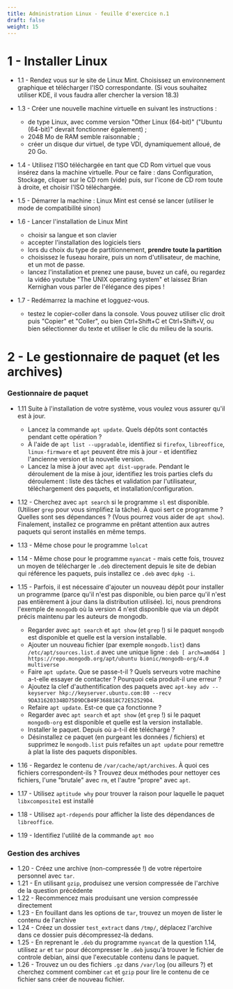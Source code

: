 ```yaml
---
title: Administration Linux - feuille d'exercice n.1
draft: false
weight: 15
---
```


# 1 - Installer Linux

- 1.1 - Rendez vous sur le site de Linux Mint. Choisissez un environnement graphique et télécharger l'ISO correspondante. (Si vous souhaitez utiliser KDE, il vous faudra aller chercher la version 18.3)
<!-- - 1.2 - (Optionnel, mais recommandé) Pendant que l'image télécharge, trouvez le programme `sha256sum.exe`. Cherchez comment ouvrir une console sous Windows et comment lancer ce programme pour calculer des hash. Une fois le téléchargement de l'ISO terminé, vérifier l'intégrité de l'image téléchargée avec ce programme. -->
- 1.3 - Créer une nouvelle machine virtuelle en suivant les instructions :
  - de type Linux, avec comme version "Other Linux (64-bit)" ("Ubuntu (64-bit)" devrait fonctionner également) ;
  - 2048 Mo de RAM semble raisonnable ;
  - créer un disque dur virtuel, de type VDI, dynamiquement alloué, de 20 Go.
- 1.4 - Utilisez l'ISO téléchargée en tant que CD Rom virtuel que vous insérez dans la machine virtuelle. Pour ce faire : dans Configuration, Stockage, cliquer sur le CD rom (vide) puis, sur l'icone de CD rom toute à droite, et choisir l'ISO téléchargée.
- 1.5 - Démarrer la machine : Linux Mint est censé se lancer (utiliser le mode de compatibilité sinon)
- 1.6 - Lancer l'installation de Linux Mint

  - choisir sa langue et son clavier
  - accepter l'installation des logiciels tiers
  - lors du choix du type de partitionnement, **prendre toute la partition**

  <!-- - créer une nouvelle table de partition, puis partitionner à l'aide du "+" l'espace de la manière suivante :
      - 300 Mo pour `/boot` en ext4
      - 14 Go pour `/` en ext4
      - 5 Go pour `/home` en ext4
      - le reste (~700 Mo) en swap -->

  - choisissez le fuseau horaire, puis un nom d'utilisateur, de machine, et un mot de passe.
  - lancez l'installation et prenez une pause, buvez un café, ou regardez la vidéo youtube "The UNIX operating system" et laissez Brian Kernighan vous parler de l'élégance des pipes !

- 1.7 - Redémarrez la machine et logguez-vous.

  <!-- Mettez-vous à l'aise et prenez vos marques dans votre nouvel environnement :
    - choisissez un nouveau fond d'écran, naviguez dans les fichiers, testez le menu démarrer
    - choisissez un thème de couleur pour le terminal (Edition > Preferences > Couleurs)
    - personnalisez votre PS1 et vos alias -->

  - testez le copier-coller dans la console. Vous pouvez utiliser clic droit puis "Copier" et "Coller", ou bien Ctrl+Shift+C et Ctrl+Shift+V, ou bien sélectionner du texte et utiliser le clic du milieu de la souris.

<!-- - tapez quelques commandes et tentez de maîtriser des raccourcis comme Ctrl+R, Ctrl+A/E, Ctrl+U/K -->
<!-- - (éventuellement, testez et configurer l'éditeur de texte graphique "xed") -->
<!-- - 1.8 - Vérifiez avec `df -h`, `lsblk -f` et `mount` que le partitionnement et les points de montage correspondent à ce que vous avez fait. -->
<!-- - 1.9 - Au bureau, un collègue vous informe que vous aurez besoin d'une partition de type NTFS sur votre disque, pour pouvoir communiquer avec un OS de type Microsoft. Vous décidez alors d'ajuster le partitionnement de votre disque.

  - Relancez votre machine, de nouveau avec l'ISO dans le lecteur CD virtuel
  - Depuis la live CD, lancez le programme "Gparted"
  - Redimensionnez la partition correspondant à /home pour la réduire de 1 Go
  - Créez une nouvelle partition de type ntfs prenant le 1 Go maintenant libre
  - Validez les changements
  - Redémarrez le système

- De retour sur votre bureau, :
  - Vérifier qu'une nouvelle partition ntfs est effectivement présente via `lsblk -f`
  - Créez un dossier `windows` dans `/media/` puis montez manuellement la nouvelle partition sur `/media/windows`. (Vérifiez le résultat avec `lsblk` et `df -h`)
- 1.10 - Rendez ce montage automatique en modifiant `/etc/fstab` et en redémarrant le système. (Vérifiez le résultat avec `lsblk` et `df -h`) -->

<!-- ### Exercices avancés

- Inspectez l'arbre des processus avec `ps -ef --forest` et identifiez le serveur graphique `Xorg`
- Si vous avez une clef USB, trouvez de quoi flasher l'ISO depuis Windows (par exemple, Etcher ou Unetbootin) puis tentez de démarrer votre machine physique sur la live USB (n'installez pas Linux Mint sur la machine physique !!)
- De retour dans la machine virtuelle, arrangez-vous pour affichez GRUB pendant le démarrage puis appuyez sur "e" pour modifier les instructions de démarrage. À la fin de la commande "linux", ajoutez `init=/bin/bash` puis poursuivez le démarrage. Que se passe-t-il ? -->

# 2 - Le gestionnaire de paquet (et les archives)

### Gestionnaire de paquet

- 1.11 Suite à l'installation de votre système, vous voulez vous assurer qu'il est à jour.

  - Lancez la commande `apt update`. Quels dépôts sont contactés pendant cette opération ?
  - À l'aide de `apt list --upgradable`, identifiez si `firefox`, `libreoffice`, `linux-firmware` et `apt` peuvent être mis à jour - et identifiez l'ancienne version et la nouvelle version.
  - Lancez la mise à jour avec `apt dist-upgrade`. Pendant le déroulement de la mise à jour, identifiez les trois parties clefs du déroulement : liste des tâches et validation par l'utilisateur, téléchargement des paquets, et installation/configuration.

- 1.12 - Cherchez avec `apt search` si le programme `sl` est disponible. (Utiliser `grep` pour vous simplifiez la tâche). À quoi sert ce programme ? Quelles sont ses dépendances ? (Vous pourrez vous aider de `apt show`). Finalement, installez ce programme en prêtant attention aux autres paquets qui seront installés en même temps.
- 1.13 - Même chose pour le programme `lolcat`
- 1.14 - Même chose pour le programme `nyancat` - mais cette fois, trouvez un moyen de télécharger le `.deb` directement depuis le site de debian qui référence les paquets, puis installez ce `.deb` avec `dpkg -i`.
- 1.15 - Parfois, il est nécessaire d'ajouter un nouveau dépôt pour installer un programme (parce qu'il n'est pas disponible, ou bien parce qu'il n'est pas entièrement à jour dans la distribution utilisée). Ici, nous prendrons l'exemple de `mongodb` où la version 4 n'est disponible que via un dépôt précis maintenu par les auteurs de mongodb.
  - Regarder avec `apt search` et `apt show` (et `grep` !) si le paquet `mongodb` est disponible et quelle est la version installable.
  - Ajouter un nouveau fichier (par exemple `mongodb.list`) dans `/etc/apt/sources.list.d` avec une unique ligne : `deb [ arch=amd64 ] https://repo.mongodb.org/apt/ubuntu bionic/mongodb-org/4.0 multiverse`
  - Faire `apt update`. Que se passe-t-il ? Quels serveurs votre machine a-t-elle essayer de contacter ? Pourquoi cela produit-il une erreur ?
  - Ajoutez la clef d'authentification des paquets avec `apt-key adv --keyserver hkp://keyserver.ubuntu.com:80 --recv 9DA31620334BD75D9DCB49F368818C72E52529D4`.
  - Refaire `apt update`. Est-ce que ça fonctionne ?
  - Regarder avec `apt search` et `apt show` (et `grep` !) si le paquet `mongodb-org` est disponible et quelle est la version installable.
  - Installer le paquet. Depuis où a-t-il été téléchargé ?
  - Désinstallez ce paquet (en purgeant les données / fichiers) et supprimez le `mongodb.list` puis refaites un `apt update` pour remettre à plat la liste des paquets disponibles.
- 1.16 - Regardez le contenu de `/var/cache/apt/archives`. À quoi ces fichiers correspondent-ils ? Trouvez deux méthodes pour nettoyer ces fichiers, l'une "brutale" avec `rm`, et l'autre "propre" avec `apt`.
- 1.17 - Utilisez `aptitude why` pour trouver la raison pour laquelle le paquet `libxcomposite1` est installé
- 1.18 - Utilisez `apt-rdepends` pour afficher la liste des dépendances de `libreoffice`.
- 1.19 - Identifiez l'utilité de la commande `apt moo`

### Gestion des archives

- 1.20 - Créez une archive (non-compressée !) de votre répertoire personnel avec `tar`.
- 1.21 - En utilisant `gzip`, produisez une version compressée de l'archive de la question précédente
- 1.22 - Recommencez mais produisant une version compressée directement
- 1.23 - En fouillant dans les options de `tar`, trouvez un moyen de lister le contenu de l'archive
- 1.24 - Créez un dossier `test_extract` dans `/tmp/`, déplacez l'archive dans ce dossier puis décompressez-là dedans.
- 1.25 - En reprenant le `.deb` du programme `nyancat` de la question 1.14, utilisez `ar` et `tar` pour décompresser le `.deb` jusqu'à trouver le fichier de controle debian, ainsi que l'executable contenu dans le paquet.
- 1.26 - Trouvez un ou des fichiers `.gz` dans `/var/log` (ou ailleurs ?) et cherchez comment combiner `cat` et `gzip` pour lire le contenu de ce fichier sans créer de nouveau fichier.

<!-- ### Exercices avancés

- Investiguez les options de `apt-rdepends` et du programme `dot` pour générer un rendu en PNG du graphe de dépendance de `firefox`.
- Trouvez où télécharger le `.deb` du paquet `nyancat` depuis `ftp.debian.org`
- (Très avancé) Renseignez-vous sur `equivs` et créez un package virtuel `lolstuff` qui dépend de `sl`, `lolcat` et `nyancat` -->
